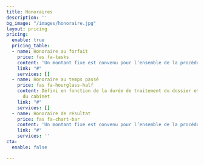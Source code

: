 ```yaml
---
title: Honoraires
description: ''
bg_image: "/images/honoraire.jpg"
layout: pricing
pricing:
  enable: true
  pricing_table:
  - name: Honoraire au forfait
    price: fas fa-tasks
    content: 'Un montant fixe est convenu pour l’ensemble de la procédure '
    link: "#"
    services: []
  - name: Honoraire au temps passé
    price: fas fa-hourglass-half
    content: Défini en fonction de la durée de traitement du dossier et du tarif horaire
      du cabinet
    link: "#"
    services: []
  - name: Honoraire de résultat
    price: fas fa-chart-bar
    content: 'Un montant fixe est convenu pour l’ensemble de la procédure '
    link: "#"
    services: ''
cta:
  enable: false

---
```

